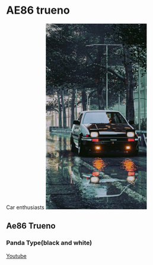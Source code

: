# AE86 trueno 
<html>
Car enthusiasts 
<img src="753521336e6752be0b47591410f4b446.jpg" witdth="500" height="500" alt="Paris" class="center">
<h2>Ae86 Trueno</h2>
<h3>Panda Type(black and white)</h3>
<a href="https://youtu.be/riKha2kwMrg?si=RtKHEOqn2cNH-VoL">Youtube</a>

  
